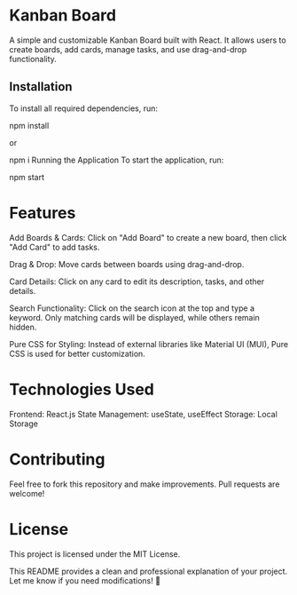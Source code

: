 # Kanban Board

A simple and customizable Kanban Board built with React. It allows users to create boards, add cards, manage tasks, and use drag-and-drop functionality.

## Installation

To install all required dependencies, run:

npm install

or

npm i
Running the Application
To start the application, run:

npm start

# Features
 Add Boards & Cards: Click on "Add Board" to create a new board, then click "Add Card" to add tasks.

 Drag & Drop: Move cards between boards using drag-and-drop.

 Card Details: Click on any card to edit its description, tasks, and other details.

 Search Functionality: Click on the search icon at the top and type a keyword. Only matching cards will be displayed, while others remain hidden.

 Pure CSS for Styling: Instead of external libraries like Material UI (MUI), Pure CSS is used for better customization.

# Technologies Used

 Frontend: React.js
 State Management: useState, useEffect
 Storage: Local Storage

# Contributing
Feel free to fork this repository and make improvements. Pull requests are welcome!

# License
This project is licensed under the MIT License.

This README provides a clean and professional explanation of your project. Let me know if you need modifications! 🚀